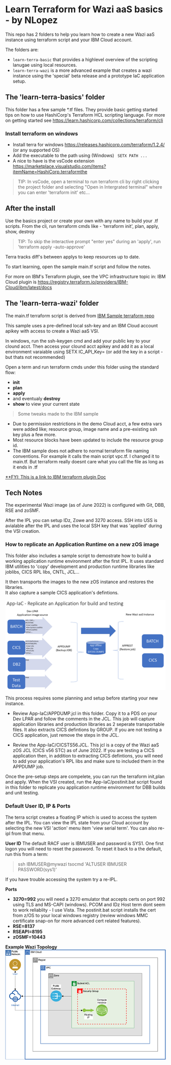 # Learn Terraform for Wazi aaS basics - by NLopez 
This repo has 2 folders to help you learn how to create a new Wazi aaS instance using terraform script and your IBM Cloud account. 

The folders are:
- ``` learn-terra-basic ``` that provides a highlevel overview of the scripting lanugae using local resources.  
- ``` learn-terra-wazi ``` is a more advanced example that creates a wazi instance using the 'special' beta release and a prototype IaC application setup.  


## The 'learn-terra-basics' folder 
This folder has a few sample *.tf files.  They  provide basic getting started tips on how to use HashiCorp's Terraform HCL scripting language. For more on getting started see https://learn.hashicorp.com/collections/terraform/cli


### Install terraform on windows
- Install terra for windows https://releases.hashicorp.com/terraform/1.2.4/  (or any supported OS)
- Add the executable to the path using (Windows) ``` SETX PATH ...```
- A nice to have is the vsCode extension https://marketplace.visualstudio.com/items?itemName=HashiCorp.terraformthe 

>TIP: In vsCode, open a terminal to run terraform cli by right clicking the project folder and selecting "Open in Intergrated terminal" where you can enter 'terraform init' etc...

## After the install
Use the basics project or create your own with any name to build your .tf scripts. From the cli, run terraform cmds like  -  'terraform init', plan, apply, show, destroy  

>TIP: To skip the interactive prompt "enter yes" during an 'apply', run 'terraform apply -auto-approve'

Terra tracks diff's between applys to keep resources up to date.

To start learning, open the sample main.tf script and follow the notes. 

For more on IBM's Terraform plugin, see the VPC infrastructure topic in:
   IBM Cloud plugin is https://registry.terraform.io/providers/IBM-Cloud/ibm/latest/docs


## The 'learn-terra-wazi' folder   
The main.tf terraform script is derived from [IBM Sample terraform repo](https://cloud.ibm.com/docs/ibm-cloud-provider-for-terraform?topic=ibm-cloud-provider-for-terraform-sample_vpc_config)

This sample uses a pre-defined local ssh-key and an IBM Cloud account apikey with access to create a Wazi aaS VSI. 

In windows, run the ssh-keygen cmd and add your public key to your clound acct. Then access your clound acct apikey and add it as a local environment varaiable using SETX IC_API_Key=<apikey> (or add the key in a script - but thats not recommended)


Open a term and run terraform cmds under this folder using the standard flow:
   - **init**
   - **plan**
   - **apply**  
   - and eventualy **destroy**
   - **show** to view your current state 

> Some tweaks made to the IBM sample
+ Due to permission restrictions in the demo Cloud acct, a few extra vars were added  like; resource group, image name and a pre-existing ssh key plus a few more.  
+ Most resource blocks have been updated to include the resource group id.
+ The IBM sample does not adhere to normal terraform file naming conventions. For example it calls the main script vpc.tf.  I changed it to main.tf.  But terraform really doesnt care what you call the file as long as it ends in .tf 

[**FYI: This is a link to IBM terraform plugin Doc](https://cloud.ibm.com/docs/ibm-cloud-provider-for-terraform?topic=ibm-cloud-provider-for-terraform-provider-template#code-snippets)

## Tech Notes 
The experimental Wazi image (as of June 2022) is configured with Git, DBB, RSE and zoSMF. 

After the IPL you can setup IDz, Zowe and 3270 access.  SSH into USS is avialable after the IPL and uses the local SSH key that was 'applied' during the VSI creation. 

### How to replicate an Application Runtime  on a new zOS image
This folder also includes a sample script to demostrate how to build a working application runtime environment after the first IPL. It uses standard IBM utilities to 'copy' development and production runtime libraries like joblibs, CICS RPL libs, CNTL, JCL...

It then transports the images to the new zOS instance and restores the libraries.  
It also capture a sample CICS application's defintions.  

![From Dev to VSI Runtime Replication](postinit-v1.png)

This process requires some planning and setup before starting your new instance. 
 - Review App-IaC/APPDUMP.jcl in this folder.  Copy it to a PDS on your Dev LPAR and follow the comments in the JCL.  This job will capture application libraries and production libraries as 2 seperate transportable files. It also extracts CICS defintions by GROUP. If you are not testing a CICS application, just remove the steps in the JCL. 

 - Review the App-IaC/CICSTS56.JCL.  This jcl is a copy of the Wazi aaS zOS JCL (CICS v56 STC) as of June 2022.  If you are testing a CICS application then, in addition to extracting CICS defintions, you will need to add your application's RPL libs and make sure to included them in the APPDUMP job. 

Once the pre-setup steps are compelete, you can run the terraform init,plan and apply. When the VSI created, run the App-IaC/postinit.bat script found in this folder to replicate you application runtime environment for DBB builds and unit testing. 


 
### Default User ID, IP & Ports
The terra script creates a floating IP which is used to access the system after the IPL. You can view the IPL state from your Cloud account by selecting the new VSI 'action' menu item 'view serial term'.  You can also re-ipl from that menu. 

**User ID**
The default RACF user is IBMUSER and password is SYS1. One first logon you will need to reset the password. To reset it back to a the default, run this from a term:
> ssh IBMUSER@mywazi tsocmd 'ALTUSER IBMUSER PASSWORD(sys1)'

If you have trouble accessing the system try a re-IPL.  

**Ports**
- **3270=992** you will need a 3270 emulator that accepts certs on port 992 using TLS and MS-CAPI (windows). PCOM and IDz Host term dont seem to work reliablity - I use Vista.   The postinit.bat script installs the cert from z/OS to your local windows registry (review windows MMC certificate snap-on for more advanced cert related features). 
- **RSE=8137**
- **RSEAPI=8195**
- **zOSMF=10443** 

**Example Wazi Topology**
![Diagram of deployment](vpc-gen2-example.png)
